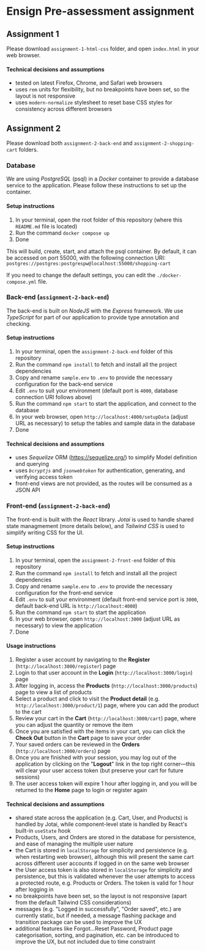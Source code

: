 # Ensign Pre-assessment assignment

## Assignment 1
Please download `assignment-1-html-css` folder, and open `index.html` in your web browser.

#### Technical decisions and assumptions
- tested on latest Firefox, Chrome, and Safari web browsers
- uses `rem` units for flexibility, but no breakpoints have been set, so the layout is not responsive
- uses `modern-normalize` stylesheet to reset base CSS styles for consistency across different browsers

## Assignment 2
Please download both `assignment-2-back-end` and `assignment-2-shopping-cart` folders.

### Database
We are using *PostgreSQL* (psql) in a *Docker* container to provide a database service to the application. Please follow these instructions to set up the container.

#### Setup instructions

1. In your terminal, open the root folder of this repository (where this `README.md` file is located)
2. Run the command `docker compose up`
3. Done

This will build, create, start, and attach the psql container. By default, it can be accessed on port 55000, with the following connection URI: `postgres://postgres:postgrespw@localhost:55000/shopping-cart`

If you need to change the default settings, you can edit the `./docker-compose.yml` file.

### Back-end (`assignment-2-back-end`)
The back-end is built on *NodeJS* with the *Express* framework. We use *TypeScript* for part of our application to provide type annotation and checking.

#### Setup instructions
1. In your terminal, open the `assignment-2-back-end` folder of this repository
2. Run the command `npm install` to fetch and install all the project dependencies
3. Copy and rename `sample.env` to `.env` to provide the necessary configuration for the back-end service
4. Edit `.env` to suit your environment (default port is `4000`, database connection URI follows above)
5. Run the command `npm start` to start the application, and connect to the database
6. In your web browser, open `http://localhost:4000/setupData` (adjust URL as necessary) to setup the tables and sample data in the database
7. Done

#### Technical decisions and assumptions
- uses *Sequelize* ORM (https://sequelize.org/) to simplify Model definition and querying
- uses *`bcryptjs`* and *`jsonwebtoken`* for authentication, generating, and verifying access token
- front-end views are not provided, as the routes will be consumed as a JSON API

### Front-end (`assignment-2-back-end`)
The front-end is built with the *React* library. *Jotai* is used to handle shared state managmement (more details below), and *Tailwind CSS* is used to simplify writing CSS for the UI.

#### Setup instructions
1. In your terminal, open the `assignment-2-front-end` folder of this repository
2. Run the command `npm install` to fetch and install all the project dependencies
3. Copy and rename `sample.env` to `.env` to provide the necessary configuration for the front-end service
4. Edit `.env` to suit your environment (default front-end service port is `3000`, default back-end URL is `http://localhost:4000`)
5. Run the command `npm start` to start the application
6. In your web browser, open `http://localhost:3000` (adjust URL as necessary) to view the application
7. Done

#### Usage instructions
1. Register a user account by navigating to the **Register** (`http://localhost:3000/register`) page 
2. Login to that user account in the **Login** (`http://localhost:3000/login`) page
3. After logging in, access the **Products** (`http://localhost:3000/products`) page to view a list of products
4. Select a product and click to visit the **Product detail** (e.g. `http://localhost:3000/product/1`) page, where you can add the product to the cart 
5. Review your cart in the **Cart** (`http://localhost:3000/cart`) page, where you can adjust the quantity or remove the item
6. Once you are satisfied with the items in your cart, you can click the **Check Out** button in the **Cart** page to save your order
7. Your saved orders can be reviewed in the **Orders** (`http://localhost:3000/orders`) page
8. Once you are finished with your session, you may log out of the application by clicking on the "**Logout**" link in the top right corner—this will clear your user access token (but preserve your cart for future sessions)
9. The user access token will expire 1 hour after logging in, and you will be returned to the **Home** page to login or register again
 
#### Technical decisions and assumptions
- shared state across the application (e.g. Cart, User, and Products) is handled by Jotai, while component-level state is handled by React's built-in `useState` hook
- Products, Users, and Orders are stored in the database for persistence, and ease of managing the multiple user nature
- the Cart is stored in `localStorage` for simplicity and persistence (e.g. when restarting web browser), although this will present the same cart across different user accounts if logged in on the same web browser
- the User access token is also stored in `localStorage` for simplicity and persistence, but this is validated whenever the user attempts to access a protected route, e.g. Products or Orders. The token is valid for 1 hour after logging in
- no breakpoints have been set, so the layout is not responsive (apart from the default Tailwind CSS considerations)
- messages (e.g. "Logged in successfully", "Order saved", etc.) are currently static, but if needed, a message flashing package and transition package can be used to improve the UX
- additional features like Forgot...Reset Password, Product page categorisation, sorting, and pagination, etc. can be introduced to improve the UX, but not included due to time constraint

